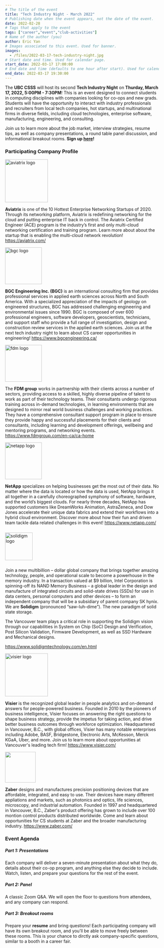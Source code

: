 ```yaml
---
# The title of the event
title: "Tech Industry Night - March 2022"
# Publishing date when the event appears, not the date of the event.
date: 2022-02-28
# Tags that apply to the event
tags: ["career","event","club-activities"]
# Name of the author (you)
author: Eric Yan 
# Images associated to this event. Used for banner.
images:
  - /files/2022-03-17-tech-industry-night.jpg
# Start date and time. Used for calendar page.
start_date: 2022-03-17 17:00:00
# End date and time (defaults to one hour after start). Used for calendar page.
end_date: 2022-03-17 19:30:00
---
```

The **UBC CSSS** will host its second **__Tech Industry Night__** on **Thurday, March 17, 2022, 5:00PM - 7:30PM**! This is an event designed to connect students in computing disciplines with companies looking for co-ops and new grads. Students will have the opportunity to interact with industry professionals and recruiters from local tech companies, hot startups, and multinational firms in diverse fields, including cloud technologies, enterprise software, manufacturing, engineering, and consulting.

Join us to learn more about the job market, interview strategies, resume tips, as well as company presentations, a round table panel discussion, and informational breakout rooms. **Sign up [here](https://my.cs.ubc.ca/event/2022/03/tech-industry-night-2)!** 

### Participating Company Profile
<img src="/files/logos/aviatrix.png" height="140" alt="aviatrix logo">

**Aviatrix** is one of the 10 Hottest Enterprise Networking Startups of 2020. Through its networking platform, Aviatrix is redefining networking for the cloud and putting enterprise IT back in control. The Aviatrix Certified Engineer (ACE) program is the industry’s first and only multi-cloud networking certification and training program. Learn more about about the startup that is enabling the multi-cloud network revolution!
https://aviatrix.com/

<img src="/files/logos/bgc.jpg" height="120" alt="bgc logo">

**BGC Engineering Inc. (BGC)** is an international consulting firm that provides professional services in applied earth sciences across North and South America. With a specialized appreciation of the impacts of geology on engineered structures, BGC has addressed challenging engineering and environmental issues since 1990. BGC is composed of over 600 professional engineers, software developers, geoscientists, technicians, and support staff who provide a full range of investigation, design and construction review services in the applied earth sciences. Join us at the next tech industry night to learn about CS career opportunities in engineering!
https://www.bgcengineering.ca/


<img src="/files/logos/Fdm.jpg" height="120" alt="fdm logo">

The **FDM group** works in partnership with their clients across a number of sectors, providing access to a skilled, highly diverse pipeline of talent to work as part of their technology teams. Their consultants undergo rigorous training across in-demand technologies, in learning environments that are designed to mirror real world business challenges and working practices. They have a comprehensive consultant support program in place to ensure they provide happy and successful placements for their clients and consultants, including learning and development offerings, wellbeing and mentoring programs, and networking events.
https://www.fdmgroup.com/en-ca/ca-home

<img src="/files/logos/Netapp.jpg" height="120" alt="netapp logo">

**NetApp** specializes on helping businesses get the most out of their data. No matter where the data is located or how the data is used, NetApp brings it all together in a carefully choreographed symphony of software, hardware, and the world’s biggest clouds. For nearly three decades, NetApp has supported customers like DreamWorks Animation, AstraZeneca, and Dow Jones accelerate their unique data fabrics and extend their workflows into a hybrid cloud environment. Discover more about how their fun and driven team tackle data related challenges in this event!
https://www.netapp.com/

<img src="/files/logos/solidigm.svg" height="90" style="padding-top: 10px; padding-bottom: 10px;" alt="solidigm logo">

Join a new multibillion – dollar global company that brings together amazing technology, people, and operational scale to become a powerhouse in the memory industry. In a transaction valued at $9 billion, Intel Corporation is spinning-off its NAND Memory Business – a global leader in the design and manufacture of integrated circuits and solid-state drives (SSDs) for use in data centers, personal computers and other devices – to form an independent company that will be a subsidiary of parent company SK hynix. We are **Solidigm** (pronounced “saw-luh-dime”). The new paradigm of solid state storage.

The Vancouver team plays a critical role in supporting the Solidigm vision through our capabilities in System on Chip (SoC) Design and Verification, Post Silicon Validation, Firmware Development, as well as SSD Hardware and Mechanical designs.

https://www.solidigmtechnology.com/en.html

<img src="/files/logos/Visier.png" height="140" alt="visier logo">

**Visier** is the recognized global leader in people analytics and on-demand answers for people-powered business. Founded in 2010 by the pioneers of business intelligence, Visier focuses on answering the right questions to shape business strategy, provide the impetus for taking action, and drive better business outcomes through workforce optimization. Headquartered in Vancouver, B.C., with global offices, Visier has many notable enterprises including Adobe, BASF, Bridgestone, Electronic Arts, McKesson, Merck KGaA, Uber, and more. Join us to learn more about opportunities at Vancouver's leading tech firm!
https://www.visier.com/

<img src="/files/logos/zaber.png" height="100">

**Zaber** designs and manufactures precision positioning devices that are affordable, integrated, and easy to use. Their devices have many different appliations and markets, such as photonics and optics, life sciences, microscopy, and industrial automation. Founded in 1997 and headquartered in Vancouver, B.C., Zaber's product offering has grown to include over 100 montion control products distributed worldwide. Come and learn about opportunities for CS students at Zaber and the broader manufacturing industry.
https://www.zaber.com/


### Event Agenda
##### Part 1: Presentations
Each company will deliver a seven-minute presentation about what they do, details about their co-op program, and anything else they decide to include. Watch, listen, and prepare your questions for the rest of the event.

##### Part 2: Panel
A classic Zoom Q&A. We will open the floor to questions from attendees, and any company can respond.

##### Part 3: Breakout rooms
Prepare your **resume** and bring questions! Each participating company will have its own breakout room, and you’ll be able to move freely between these rooms. This is your chance to dirctly ask company-specific questions, similar to a booth in a career fair.